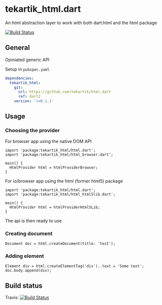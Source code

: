 # tekartik_html.dart

An html abstraction layer to work with both dart:html and the html package

[![Build Status](https://travis-ci.org/tekartik/tekartik_html.dart.svg?branch=master)](https://travis-ci.org/tekartik/tekartik_html.dart)

## General

Opiniated generic API

Setup in `pubspec.yaml`

```yaml
dependencies:
  tekartik_html:
    git:
      url: https://github.com/tekartik/html.dart
      ref: dart2
    version: '>=0.1.1'
```

## Usage


### Choosing the provider

For browser app using the native DOM API

    import 'package:tekartik_html/html.dart';
    import 'package:tekartik_html/html_browser.dart';

    main() {
      HtmlProvider html = htmlProviderBrowser;
    }

For io/browser app using the html (former html5) package

    import 'package:tekartik_html/html.dart';
    import 'package:tekartik_html/html_html5lib.dart';

    main() {
      HtmlProvider html = htmlProviderHtml5Lib;
    }

The api is then ready to use

### Creating document

    Document doc = html.createDocument(title: 'test');

### Adding element

    Element div = html.createElementTag('div')..text = 'Some text';
    doc.body.append(div);


## Build status

Travis: [![Build Status](https://travis-ci.org/tekartik/tekartik_html.dart.svg?branch=master)](https://travis-ci.org/tekartik/tekartik_html.dart)
